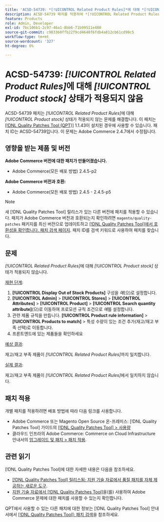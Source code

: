 ```yaml
---
title: 'ACSD-54739: *[!UICONTROL Related Product Rules]*에 대해 *[!UICONTROL Product Stock]* 상태가 적용되지 않음'
description: ACSD-54739 패치를 적용하여 *[!UICONTROL Related Product Rules]*에 대해 *[!UICONTROL Product Stock]* 상태가 적용되지 않는 Adobe Commerce 문제를 해결합니다.
feature: Products
role: Admin, Developer
exl-id: 7bc106b1-2c97-46a1-8bb6-71b99511e480
source-git-commit: c903360ffb22f9cd4648f6fdb4a812cb61cd90c5
workflow-type: tm+mt
source-wordcount: '327'
ht-degree: 0%

---
```


# ACSD-54739: *[!UICONTROL Related Product Rules]*&#x200B;에 대해 *[!UICONTROL Product stock]* 상태가 적용되지 않음

ACSD-54739 패치는 *[!UICONTROL Related Product Rules]*&#x200B;에 대해 *[!UICONTROL Product stock]* 상태가 적용되지 않는 문제를 해결합니다. 이 패치는 [[!DNL Quality Patches Tool (QPT)]](/help/announcements/adobe-commerce-announcements/magento-quality-patches-released-new-tool-to-self-serve-quality-patches.md) 1.1.43이 설치된 경우에 사용할 수 있습니다. 패치 ID는 ACSD-54739입니다. 이 문제는 Adobe Commerce 2.4.7에서 수정됩니다.

## 영향을 받는 제품 및 버전

**Adobe Commerce 버전에 대한 패치가 만들어졌습니다.**

* Adobe Commerce(모든 배포 방법) 2.4.5-p2

**Adobe Commerce 버전과 호환:**

* Adobe Commerce(모든 배포 방법) 2.4.5 - 2.4.5-p5

>[!NOTE]
>
>새 [!DNL Quality Patches Tool] 릴리스가 있는 다른 버전에 패치를 적용할 수 있습니다. 패치가 Adobe Commerce 버전과 호환되는지 확인하려면 `magento/quality-patches` 패키지를 최신 버전으로 업데이트하고 [[!DNL Quality Patches Tool]에서 호환성을 확인합니다. 패치 검색 페이지](https://experienceleague.adobe.com/tools/commerce-quality-patches/index.html?lang=ko). 패치 ID를 검색 키워드로 사용하여 패치를 찾습니다.

## 문제

*[!UICONTROL Related Product Rules]*&#x200B;에 대해 *[!UICONTROL Product stock]* 상태가 적용되지 않습니다.

<u>재현 단계</u>:

1. **[!UICONTROL Display Out of Stock Products]** 구성을 *예*(으)로 설정합니다.
1. **[!UICONTROL Admin]** > **[!UICONTROL Stores]** > **[!UICONTROL Attributes]** > **[!UICONTROL Product]** > **[!UICONTROL Search quantity attribute]**(으)로 이동하여 프로모션 규칙 조건으로 *예*&#x200B;를 설정합니다.
1. 관련 제품 규칙을 만듭니다. **[!UICONTROL Product rule information]** > **[!UICONTROL Products to match]** > 특성 수량이 있는 조건 추가(재고/재고 부족 선택)로 이동합니다.
1. 프론트엔드에 있는 제품들을 확인하세요

<u>예상 결과</u>:

재고/재고 부족 제품이 *[!UICONTROL Related Product Rules]*&#x200B;까지 일치합니다.

<u>실제 결과</u>:

재고/재고 부족 제품이 *[!UICONTROL Related Product Rules]*&#x200B;에서 일치하지 않습니다.

## 패치 적용

개별 패치를 적용하려면 배포 방법에 따라 다음 링크를 사용합니다.

* Adobe Commerce 또는 Magento Open Source 온-프레미스: [!DNL Quality Patches Tool] 가이드의 [[!DNL Quality Patches Tool] > 사용량](https://experienceleague.adobe.com/docs/commerce-operations/tools/quality-patches-tool/usage.html?lang=ko)
* 클라우드 인프라의 Adobe Commerce: Commerce on Cloud Infrastructure 안내서의 [업그레이드 및 패치 > 패치 적용](https://experienceleague.adobe.com/docs/commerce-cloud-service/user-guide/develop/upgrade/apply-patches.html?lang=ko).

## 관련 읽기

[!DNL Quality Patches Tool]에 대한 자세한 내용은 다음을 참조하세요.

* [[!DNL Quality Patches Tool] 릴리스됨: 지원 기술 자료에서 품질 패치를 자체 제공하는 새로운 도구](/help/announcements/adobe-commerce-announcements/magento-quality-patches-released-new-tool-to-self-serve-quality-patches.md).
* [지원 기술 자료에서  [!DNL Quality Patches Tool]](/help/support-tools/patches-available-in-qpt-tool/check-patch-for-magento-issue-with-magento-quality-patches.md)을(를) 사용하여 Adobe Commerce 문제에 대한 패치를 사용할 수 있는지 확인합니다.

QPT에서 사용할 수 있는 다른 패치에 대한 정보는 [!DNL Quality Patches Tool] 안내서에서 [[!DNL Quality Patches Tool]: 패치 검색](https://experienceleague.adobe.com/tools/commerce-quality-patches/index.html?lang=ko)을 참조하세요.
